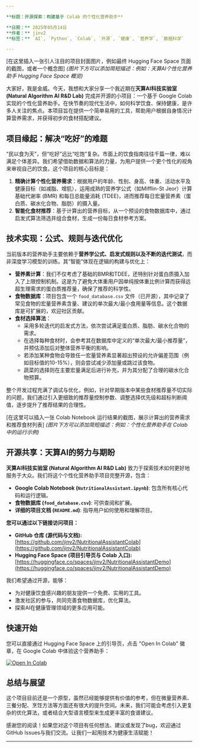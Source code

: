 ```yaml
---

**标题：开源探索：构建基于 Colab 的个性化营养助手**

**日期：** 2025年05月14日
**作者：** jinv2
**标签：** `AI`, `Python`, `Colab`, `开源`, `健康`, `营养学`, `数据科学`

---
```


[在这里插入一张引人注目的项目封面图片，例如最终 Hugging Face Space 页面的截图，或者一个概念图]
*(图片下方可以添加简短描述：例如：天算AI个性化营养助手 Hugging Face Space 概览)*

大家好，我是金威。今天，我想和大家分享一个我近期在**天算AI科技实验室 (Natural Algorithm AI R&D Lab)** 完成并开源的小项目：一个基于 Google Colab 实现的个性化营养助手。在快节奏的现代生活中，如何科学饮食、保持健康，是许多人关注的焦点。本项目旨在提供一个简单易用的工具，帮助用户根据自身情况计算营养需求，并获得初步的食材搭配建议。

## 项目缘起：解决“吃好”的难题

“民以食为天”，但“吃好”远比“吃饱”复杂。市面上的饮食指南往往千篇一律，难以满足个体差异。我们希望借助数据和算法的力量，为用户提供一个更个性化的视角来审视自己的饮食。这个项目的核心目标是：

1.  **精确计算个性化营养需求**：根据用户的年龄、性别、身高、体重、活动水平及健康目标（如减脂、增肌），运用成熟的营养学公式（如Mifflin-St Jeor）计算基础代谢率 (BMR) 和每日总能量消耗 (TDEE)，进而推荐每日宏量营养素（蛋白质、碳水化合物、脂肪）的摄入量。
2.  **智能化食材推荐**：基于计算出的营养目标，从一个预设的食物数据库中，通过启发式算法筛选并组合食材，生成一份每日食材参考方案。

## 技术实现：公式、规则与迭代优化

当前版本的营养助手主要依赖于**营养学公式、启发式规则以及不断的迭代测试**，而非深度学习模型的训练。其“智能”体现在逻辑的构建与优化上：

*   **营养素计算**：我们不仅考虑了基础的BMR和TDEE，还特别针对蛋白质摄入加入了上限控制机制。这是为了避免大体重用户因单纯按体重比例计算而获得远超生理需求的蛋白质推荐量，确保了推荐的科学性。
*   **食物数据库**：项目包含一个 `food_database.csv` 文件（已开源），其中记录了常见食物的宏量营养素含量、建议的单次最大/最小食用量等信息。这个数据库是可扩展的，欢迎社区贡献。
*   **食材选择算法**：
    *   采用多轮迭代的启发式方法，依次尝试满足蛋白质、脂肪、碳水化合物的需求。
    *   在选择每种食材时，会参考其在数据库中定义的“单次最大/最小推荐量”，并预估添加后对整体营养平衡的影响。
    *   若添加某种食物会导致任一宏量营养素显著超出预设的允许偏差范围（例如目标值的10-15%），则会尝试减少添加量或跳过该食物。
    *   蔬菜的选择则在主要宏量满足后进行补充，并为其分配了合理的碳水化合物预算。

整个开发过程充满了调试与优化，例如，针对早期版本中某些食材推荐量不切实际的问题，我们通过引入更细致的推荐量控制参数、调整选择优先级和超标判断阈值，逐步提升了推荐结果的合理性。

[在这里可以插入一张 Colab Notebook 运行结果的截图，展示计算出的营养需求和推荐食材列表]
*(图片下方可以添加简短描述：例如：个性化营养助手在 Colab 中的运行示例)*

## 开源共享：天算AI的努力与期盼

**天算AI科技实验室 (Natural Algorithm AI R&D Lab)** 致力于探索技术如何更好地服务于大众。我们将这个个性化营养助手项目完整开源，包含：

*   **Google Colab Notebook (`NutritionalAssistant.ipynb`)**: 包含所有核心代码和运行逻辑。
*   **食物数据库 (`food_database.csv`)**: 可供查阅和扩展。
*   **详细的项目文档 (`README.md`)**: 指导用户如何使用和理解项目。

**您可以通过以下链接访问项目：**

*   **GitHub 仓库 (源代码与文档):** [https://github.com/jinv2/NutritionalAssistantColab](https://github.com/jinv2/NutritionalAssistantColab)
*   **Hugging Face Space (项目引导页与 Colab 入口):** [https://huggingface.co/spaces/jinv2/NutritionalAssistantDemo](https://huggingface.co/spaces/jinv2/NutritionalAssistantDemo)

我们希望通过开源，能够：
*   为对健康饮食感兴趣的朋友提供一个免费、实用的工具。
*   激发社区的参与，共同完善食物数据库，优化算法。
*   探索AI在健康管理领域的更多应用可能。

## 快速开始

您可以直接通过 Hugging Face Space 上的引导页，点击 "Open In Colab" 徽章，在 Google Colab 中体验这个营养助手：

[![Open In Colab](https://colab.research.google.com/assets/colab-badge.svg)](https://colab.research.google.com/github/jinv2/NutritionalAssistantColab/blob/main/NutritionalAssistant.ipynb)

## 总结与展望

这个项目目前还是一个原型，虽然已经能够提供有价值的参考，但在微量营养素、三餐分配、烹饪方法等方面还有很大的提升空间。未来，我们可能会考虑引入更复杂的优化算法，或者结合大型语言模型来生成更丰富的食谱建议。

感谢您的阅读！如果您对这个项目有任何想法、建议或发现了bug，欢迎通过GitHub Issues与我们交流。让我们一起用技术为健康生活赋能！

---

